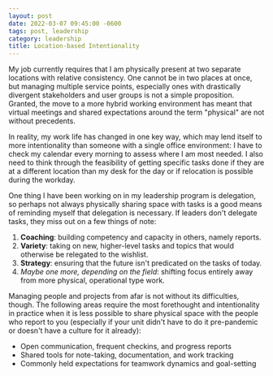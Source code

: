 ```yaml
---
layout: post
date: 2022-03-07 09:45:00 -0600
tags: post, leadership
category: leadership
title: Location-based Intentionality
---
```


My job currently requires that I am physically present at two separate locations with relative consistency. One cannot be in two places at once, but managing multiple service points, especially ones with drastically divergent stakeholders and user groups is not a simple proposition. Granted, the move to a more hybrid working environment has meant that virtual meetings and shared expectations around the term "physical" are not without precedents.

In reality, my work life has changed in one key way, which may lend itself to more intentionality than someone with a single office environment: I have to check my calendar every morning to assess where I am most needed. I also need to think through the feasibility of getting specific tasks done if they are at a different location than my desk for the day or if relocation is possible during the workday.

One thing I have been working on in my leadership program is delegation, so perhaps not always physically sharing space with tasks is a good means of reminding myself that delegation is necessary. If leaders don't delegate tasks, they miss out on a few things of note:
1. **Coaching**: building competency and capacity in others, namely reports.
2. **Variety**: taking on new, higher-level tasks and topics that would otherwise be relegated to the wishlist.
3. **Strategy**: ensuring that the future isn't predicated on the tasks of today.
4. *Maybe one more, depending on the field*: shifting focus entirely away from more physical, operational type work.

Managing people and projects from afar is not without its difficulties, though. The following areas require the most forethought and intentionality in practice when it is less possible to share physical space with the people who report to you (especially if your unit didn't have to do it pre-pandemic or doesn't have a culture for it already):
- Open communication, frequent checkins, and progress reports
- Shared tools for note-taking, documentation, and work tracking
- Commonly held expectations for teamwork dynamics and goal-setting